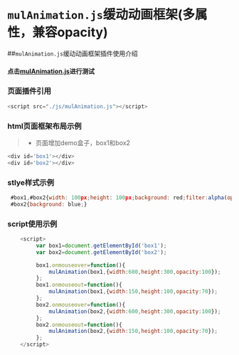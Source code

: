 # `mulAnimation.js`缓动动画框架(多属性，兼容opacity)

##`mulAnimation.js`缓动动画框架插件使用介绍

#### 点击[mulAnimation.js](https://c2github.github.io/mulAnimation.js/)进行测试

### 页面插件引用
```javascript
<script src="./js/mulAnimation.js"></script>
```

### html页面框架布局示例

> * 页面增加demo盒子，box1和box2

```javascript
<div id='box1'></div>
<div id='box2'></div>
```
### stlye样式示例

```javascript
 #box1,#box2{width: 100px;height: 100px;background: red;filter:alpha(opacity:80);opacity:0.8;}
 #box2{background: blue;}
```
### script使用示例

```javascript
    <script>
         var box1=document.getElementById('box1');
         var box2=document.getElementById('box2');

         box1.onmouseover=function(){
             mulAnimation(box1,{width:600,height:300,opacity:100});
         };
         box1.onmouseout=function(){
             mulAnimation(box1,{width:150,height:100,opacity:70});
         };
         box2.onmouseover=function(){
             mulAnimation(box2,{width:600,height:300,opacity:100});
         };
         box2.onmouseout=function(){
             mulAnimation(box2,{width:150,height:100,opacity:70});
         };
    </script>
```

